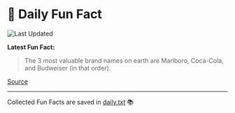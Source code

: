 # 🌟 Daily Fun Fact

![Last Updated](https://img.shields.io/badge/Last_Updated-2025_09_21-blue?style=flat-square)

**Latest Fun Fact:**

> The 3 most valuable brand names on earth are Marlboro, Coca-Cola, and Budweiser (in that order).

[Source](http://www.djtech.net/humor/useless_facts.htm)

---

Collected Fun Facts are saved in [daily.txt](daily.txt) 📚
